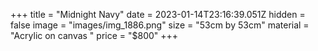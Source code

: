 +++
title = "Midnight Navy"
date = 2023-01-14T23:16:39.051Z
hidden = false
image = "images/img_1886.png"
size = "53cm by 53cm"
material = "Acrylic on canvas "
price = "$800"
+++
